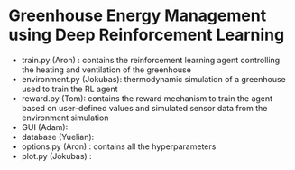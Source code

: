 # Greenhouse Energy Management using Deep Reinforcement Learning

- train.py (Aron) : contains the reinforcement learning agent controlling the heating and ventilation of the greenhouse
- environment.py (Jokubas): thermodynamic simulation of a greenhouse used to train the RL agent
- reward.py (Tom): contains the reward mechanism to train the agent based on user-defined values and simulated sensor data from the environment simulation
- GUI (Adam): 
- database (Yuelian):
- options.py (Aron) : contains all the hyperparameters
- plot.py (Jokubas) :
